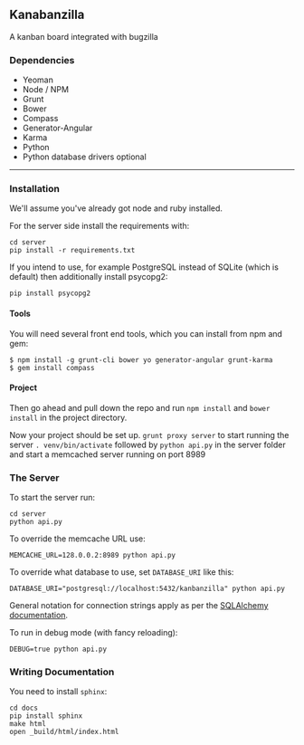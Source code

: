 ## Kanabanzilla
A kanban board integrated with bugzilla

### Dependencies

 - Yeoman
  - Node / NPM
  - Grunt
  - Bower
  - Compass
  - Generator-Angular
  - Karma
 - Python
 - Python database drivers optional

- - - - - - -

### Installation
We'll assume you've already got node and ruby installed.

For the server side install the requirements with:

    cd server
    pip install -r requirements.txt

If you intend to use, for example PostgreSQL instead of SQLite (which is default) then additionally install psycopg2:

    pip install psycopg2

#### Tools
You will need several front end tools, which you can install from npm and gem:
```shell
$ npm install -g grunt-cli bower yo generator-angular grunt-karma
$ gem install compass
```

#### Project
Then go ahead and pull down the repo and run `npm install` and `bower install` in the project directory.

Now your project should be set up.
  `grunt proxy server` to start running the server
  `. venv/bin/activate` followed by `python api.py` in the server folder
  and start a memcached server running on port 8989


### The Server

To start the server run:

    cd server
    python api.py

To override the memcache URL use:

    MEMCACHE_URL=128.0.0.2:8989 python api.py

To override what database to use, set `DATABASE_URI` like this:

    DATABASE_URI="postgresql://localhost:5432/kanbanzilla" python api.py

General notation for connection strings apply as per the [SQLAlchemy documentation](http://docs.sqlalchemy.org/en/rel_0_8/core/engines.html).

To run in debug mode (with fancy reloading):

    DEBUG=true python api.py


### Writing Documentation

You need to install `sphinx`:

    cd docs
    pip install sphinx
    make html
    open _build/html/index.html
